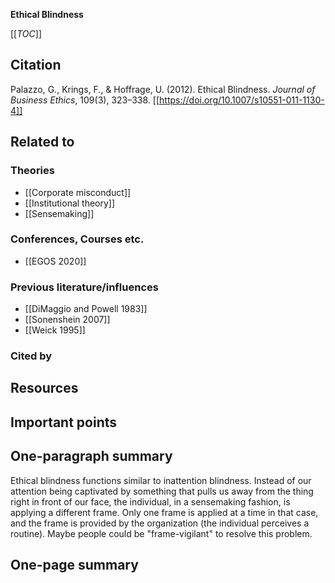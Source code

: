 **Ethical Blindness**

[[_TOC_]]

## Citation

Palazzo, G., Krings, F., & Hoffrage, U. (2012). Ethical Blindness. *Journal of Business Ethics*, 109(3), 323–338. [[https://doi.org/10.1007/s10551-011-1130-4]]

## Related to

### Theories
* [[Corporate misconduct]]
* [[Institutional theory]]
* [[Sensemaking]]

### Conferences, Courses etc.
* [[EGOS 2020]]

### Previous literature/influences
* [[DiMaggio and Powell 1983]]
* [[Sonenshein 2007]]
* [[Weick 1995]]

### Cited by

## Resources

## Important points

## One-paragraph summary

Ethical blindness functions similar to inattention blindness. Instead of our attention being captivated by something that pulls us away from the thing right in front of our face, the individual, in a sensemaking fashion, is applying a different frame. Only one frame is applied at a time in that case, and the frame is provided by the organization (the individual perceives a routine). Maybe people could be "frame-vigilant" to resolve this problem.

## One-page summary